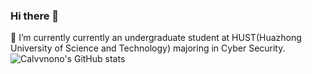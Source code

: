 ### Hi there 👋

<!--
**Calvvnono/Calvvnono** is a ✨ _special_ ✨ repository because its `README.md` (this file) appears on your GitHub profile.

Here are some ideas to get you started:

- 🔭 I’m currently working on ...
- 🌱 I’m currently learning ...
- 👯 I’m looking to collaborate on ...
- 🤔 I’m looking for help with ...
- 💬 Ask me about ...
- 📫 How to reach me: ...
- 😄 Pronouns: ...
- ⚡ Fun fact: ...
-->
🌱 I’m currently currently an undergraduate student at HUST(Huazhong University of Science and Technology) majoring in Cyber Security.
![Calvvnono's GitHub stats](https://github-readme-stats.vercel.app/api?username=Calvvnono&theme=tokyonight&show_icons=true)
